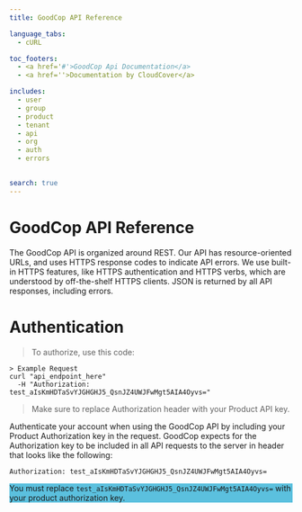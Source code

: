 ```yaml
---
title: GoodCop API Reference

language_tabs:
  - cURL

toc_footers:
  - <a href='#'>GoodCop Api Documentation</a>
  - <a href=''>Documentation by CloudCover</a>

includes:
  - user
  - group
  - product
  - tenant
  - api
  - org
  - auth
  - errors
  

search: true
---
```


# GoodCop API Reference

The GoodCop API is organized around REST. Our API has resource-oriented URLs, and uses HTTPS response codes to indicate API errors. We use built-in HTTPS features, like HTTPS authentication and HTTPS verbs, which are understood by off-the-shelf HTTPS clients. JSON is returned by all API responses, including errors.


# Authentication

> To authorize, use this code:

```shell
> Example Request
curl "api_endpoint_here"
  -H "Authorization: test_aIsKmHDTaSvYJGHGHJ5_QsnJZ4UWJFwMgt5AIA4Oyvs="
```

> Make sure to replace Authorization header with your Product API key.

Authenticate your account when using the GoodCop API by including your Product Authorization key in the request.
GoodCop expects for the Authorization key to be included in all API requests to the server in header that looks like the following:

`Authorization: test_aIsKmHDTaSvYJGHGHJ5_QsnJZ4UWJFwMgt5AIA4Oyvs=`

<aside style="background:#5bc0de;">
You must replace <code style="#000000;">test_aIsKmHDTaSvYJGHGHJ5_QsnJZ4UWJFwMgt5AIA4Oyvs=</code> with your product authorization key.
</aside>